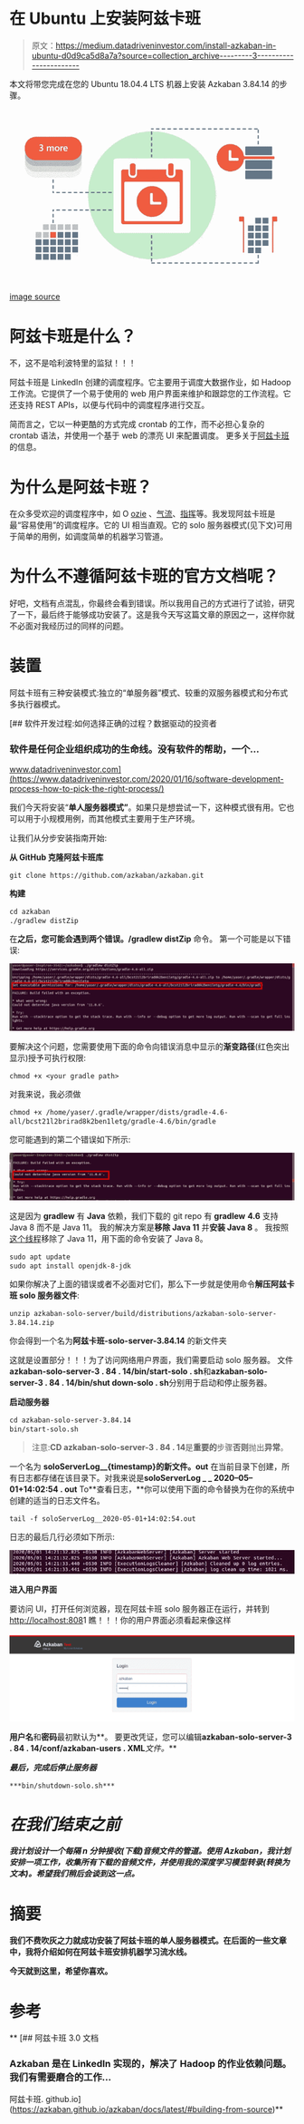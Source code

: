 # 在 Ubuntu 上安装阿兹卡班

> 原文：<https://medium.datadriveninvestor.com/install-azkaban-in-ubuntu-d0d9ca5d8a7a?source=collection_archive---------3----------------------->

本文将带您完成在您的 Ubuntu 18.04.4 LTS 机器上安装 Azkaban 3.84.14 的步骤。

![](img/f7726bc5e0f70275d2cdf126b460f9a4.png)

[image source](https://codinginfinite.com/creating-scheduler-task-seconds-minutes-hours-days/)

# 阿兹卡班是什么？

不，这不是哈利波特里的监狱！！！

阿兹卡班是 LinkedIn 创建的调度程序。它主要用于调度大数据作业，如 Hadoop 工作流。它提供了一个易于使用的 web 用户界面来维护和跟踪您的工作流程。它还支持 REST APIs，以便与代码中的调度程序进行交互。

简而言之，它以一种更酷的方式完成 crontab 的工作，而不必担心复杂的 crontab 语法，并使用一个基于 web 的漂亮 UI 来配置调度。
更多关于[阿兹卡班](https://azkaban.github.io/azkaban/docs/latest/)的信息。

# 为什么是阿兹卡班？

在众多受欢迎的调度程序中，如 O [ozie](https://oozie.apache.org/) 、[气流](https://airflow.apache.org/docs/stable/scheduler.html)、[指挥](https://netflix.github.io/conductor/)等。我发现阿兹卡班是最“容易使用”的调度程序。它的 UI 相当直观。它的 solo 服务器模式(见下文)可用于简单的用例，如调度简单的机器学习管道。

# 为什么不遵循阿兹卡班的官方文档呢？

好吧，文档有点混乱，你最终会看到错误。所以我用自己的方式进行了试验，研究了一下，最后终于能够成功安装了。这是我今天写这篇文章的原因之一，这样你就不必面对我经历过的同样的问题。

# 装置

阿兹卡班有三种安装模式:独立的“单服务器”模式、较重的双服务器模式和分布式多执行器模式。

[](https://www.datadriveninvestor.com/2020/01/16/software-development-process-how-to-pick-the-right-process/) [## 软件开发过程:如何选择正确的过程？数据驱动的投资者

### 软件是任何企业组织成功的生命线。没有软件的帮助，一个…

www.datadriveninvestor.com](https://www.datadriveninvestor.com/2020/01/16/software-development-process-how-to-pick-the-right-process/) 

我们今天将安装“**单人服务器模式”**。如果只是想尝试一下，这种模式很有用。它也可以用于小规模用例，而其他模式主要用于生产环境。

让我们从分步安装指南开始:

**从 GitHub 克隆阿兹卡班库**

```
git clone https://github.com/azkaban/azkaban.git
```

**构建**

```
cd azkaban
./gradlew distZip
```

在**之后，您可能会遇到两个错误。/gradlew distZip** 命令。
第一个可能是以下错误:

![](img/eff13c9a8ee78dc844d17cac6a1df30e.png)

要解决这个问题，您需要使用下面的命令向错误消息中显示的**渐变路径**(红色突出显示)授予可执行权限:

```
chmod +x <your gradle path>
```

对我来说，我必须做

```
chmod +x /home/yaser/.gradle/wrapper/dists/gradle-4.6-all/bcst21l2brirad8k2ben1letg/gradle-4.6/bin/gradle
```

您可能遇到的第二个错误如下所示:

![](img/ef2df763f86988d82645d33b4fafbc07.png)

这是因为 **gradlew** 有 **Java** 依赖，我们下载的 git repo 有 **gradlew** **4.6** 支持 Java 8 而不是 Java 11。
我的解决方案是**移除 Java 11** 并**安装 Java 8** 。
我按照[这个线程](https://askubuntu.com/questions/84483/how-to-completely-uninstall-java)移除了 Java 11，用下面的命令安装了 Java 8。

```
sudo apt update
sudo apt install openjdk-8-jdk
```

如果你解决了上面的错误或者不必面对它们，那么下一步就是使用命令**解压阿兹卡班 solo 服务器文件**:

```
unzip azkaban-solo-server/build/distributions/azkaban-solo-server-3.84.14.zip
```

你会得到一个名为**阿兹卡班-solo-server-3.84.14** 的新文件夹

这就是设置部分！！！为了访问网络用户界面，我们需要启动 solo 服务器。
文件**azkaban-solo-server-3 . 84 . 14/bin/start-solo . sh**和**azkaban-solo-server-3 . 84 . 14/bin/shut down-solo . sh**分别用于启动和停止服务器。

**启动服务器**

```
cd azkaban-solo-server-3.84.14
bin/start-solo.sh
```

> 注意:**CD azkaban-solo-server-3 . 84 . 14**是**重要的**步骤**否则**抛出**异常**。

一个名为 **soloServerLog__{timestamp}的新文件。out** 在当前目录下创建，所有日志都存储在该目录下。对我来说是**soloServerLog _ _ 2020–05–01+14:02:54 . out**
To**查看日志，**你可以使用下面的命令替换为在你的系统中创建的适当的日志文件名。

```
tail -f soloServerLog__2020-05-01+14:02:54.out
```

日志的最后几行必须如下所示:

![](img/0f51ed0f1bc00fae9e2710f2ce83ee09.png)

**进入用户界面**

要访问 UI，打开任何浏览器，现在阿兹卡班 solo 服务器正在运行，并转到[http://localhost:808](http://localhost:8081/)1
瞧！！！你的用户界面必须看起来像这样

![](img/32f5d98102277f20908a02d7dde5f435.png)

**用户名**和**密码**最初默认为**。
要更改凭证，您可以编辑**azkaban-solo-server-3 . 84 . 14/conf/azkaban-users . XML***文件。***

*****最后，完成后停止服务器*****

```
***bin/shutdown-solo.sh***
```

# ***在我们结束之前***

***我计划设计一个每隔 *n* 分钟接收(下载)音频文件的管道。使用 Azkaban，我计划安排一项工作，收集所有下载的音频文件，并使用我的深度学习模型转录(转换为文本)。希望我们稍后会谈到这一点。***

# **摘要**

**我们不费吹灰之力就成功安装了阿兹卡班的单人服务器模式。在后面的一些文章中，我将介绍如何在阿兹卡班安排机器学习流水线。**

**今天就到这里，希望你喜欢。**

# **参考**

**[](https://azkaban.github.io/azkaban/docs/latest/#building-from-source) [## 阿兹卡班 3.0 文档

### Azkaban 是在 LinkedIn 实现的，解决了 Hadoop 的作业依赖问题。我们有需要磨合的工作…

阿兹卡班. github.io](https://azkaban.github.io/azkaban/docs/latest/#building-from-source)**